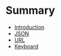 # Summary

* [Introduction](README.md)
* [JSON](json.md)
* [URL](url.md)
* [Keyboard](keyboard.md)

